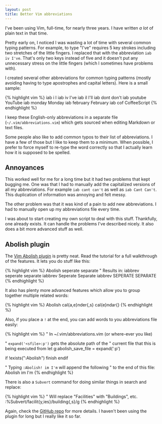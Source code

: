 ```yaml
---
layout: post
title: Better Vim abbreviations
---
```


I've been using Vim, full-time, for nearly three years. I have written *a lot* of plain text in that time. 

Pretty early on, I noticed I was wasting a lot of time with several common typing patterns. For example, to type "I've" requires 5 key strokes including two stretches of the little fingers. I replaced that with the abbreviation `iab iv I've`. That's only two keys instead of five and it doesn't put any unnecessary stress on the little fingers (which I sometimes have problems with). 


I created several other abbreviations for common typing patterns (mostly avoiding having to type apostrophes and capital letters). Here is a small sample:

{% highlight vim %}
iab i I
iab iv I've
iab il I'll
iab dont don't
iab youtube YouTube
iab monday Monday
iab february February
iab cof CoffeeScript
{% endhighlight %}

I keep these English-only abbreviations in a separate file (`~/.vim/abbreviations.vim`) which gets sourced when editing Markdown or text files. 

Some people also like to add common typos to their list of abbreviations. I have a few of those but I like to keep them to a minimum. When possible, I prefer to force myself to re-type the word correctly so that I actually learn how it is supposed to be spelled. 

## Annoyances

This worked well for me for a long time but it had two problems that kept bugging me. One was that I had to manually add the capitalized versions of all my abbreviations. For example `iab cant can't` as well as `iab Cant Can't`. This duplication of information was annoying and felt messy. 

The other problem was that it was kind of a pain to add new abbreviations. I had to manually open up my abbreviations file every time. 

I was about to start creating my own script to deal with this stuff. Thankfully, one already exists. It can handle the problems I've described nicely. It also does a bit more advanced stuff as well. 

## Abolish plugin

The [Vim Abolish plugin](https://github.com/tpope/vim-abolish) is pretty neat. Read the tutorial for a full walkthrough of the features. It lets you do stuff like this:

{% highlight vim %}
Abolish seperate separate
" Results in:
iabbrev seperate separate
iabbrev Seperate Separate
iabbrev SEPERATE SEPARATE
{% endhighlight %}

It also has plenty more advanced features which allow you to group together multiple related words:

{% highlight vim %}
Abolish cal{a,e}nder{,s} cal{e}ndar{}
{% endhighlight %}

Also, if you place a `!` at the end, you can add words to you abbreviations file easily:

{% highlight vim %}
" In ~/.vim/abbreviations.vim (or where-ever you like)

" `expand('<sfile>:p')` gets the absolute path of the 
" current file that this is being executed from
let g:abolish_save_file = expand('<sfile>:p')

if !exists(":Abolish")
  finish
endif

" Typing `:Abolish! im I'm` will append the following
" to the end of this file:
Abolish im I'm
{% endhighlight %}

There is also a `Subvert` command for doing similar things in search and replace:

{% highlight vim %}
" Will replace "Facilities" with "Buildings", etc.
:%Subvert/facilit{y,ies}/building{,s}/g
{% endhighlight %}

Again, check the [GitHub repo](https://github.com/tpope/vim-abolish) for more details. I haven't been using the plugin for long but I really like it so far. 
